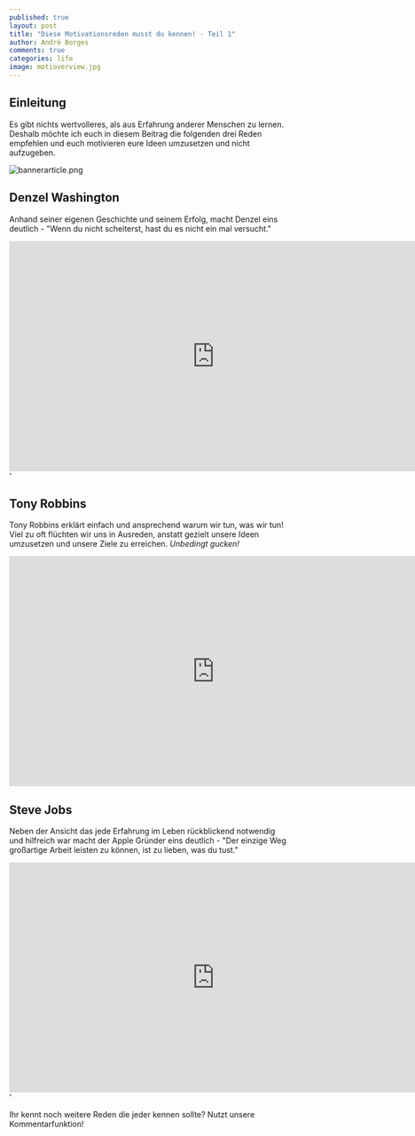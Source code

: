 ```yaml
---
published: true
layout: post
title: "Diese Motivationsreden musst du kennen! - Teil 1"
author: André Borges
comments: true
categories: life
image: motioverview.jpg
---
```


## Einleitung
Es gibt nichts wertvolleres, als aus Erfahrung anderer Menschen zu lernen. Deshalb möchte ich euch in diesem Beitrag die folgenden drei Reden empfehlen und euch motivieren eure Ideen umzusetzen und nicht aufzugeben.

![bannerarticle.png]({{site.baseurl}}/images/bannerarticle.png)

## Denzel Washington
Anhand seiner eigenen Geschichte und seinem Erfolg, macht Denzel eins deutlich - "Wenn du nicht scheiterst, hast du es nicht ein mal versucht."

<iframe width="740" height="415" src="https://www.youtube.com/embed/QyDo5vFD2R8" frameborder="0" allowfullscreen></iframe>'

## Tony Robbins
Tony Robbins erklärt einfach und ansprechend warum wir tun, was wir tun!
Viel zu oft flüchten wir uns in Ausreden, anstatt gezielt unsere Ideen umzusetzen und unsere Ziele zu erreichen. _Unbedingt gucken!_

<iframe width="740" height="415" src="https://www.youtube.com/embed/Cpc-t-Uwv1I" frameborder="0" allowfullscreen></iframe>

## Steve Jobs 
Neben der Ansicht das jede Erfahrung im Leben rückblickend notwendig und hilfreich war macht der Apple Gründer eins deutlich - "Der einzige Weg großartige Arbeit leisten zu können, ist zu lieben, was du tust."

<iframe width="740" height="415" src="https://www.youtube.com/embed/UF8uR6Z6KLc" frameborder="0" allowfullscreen></iframe>'

Ihr kennt noch weitere Reden die jeder kennen sollte? Nutzt unsere Kommentarfunktion!
